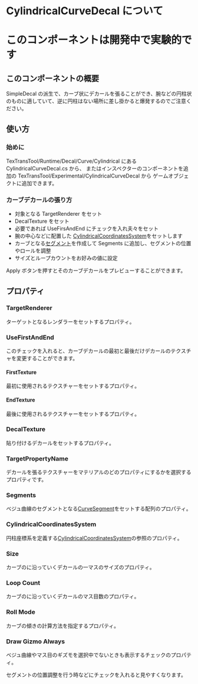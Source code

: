 # CylindricalCurveDecal について

# **このコンポーネントは開発中で実験的です**

## このコンポーネントの概要

SimpleDecal の派生で、カーブ状にデカールを張ることができ、腕などの円柱状のものに適していて、逆に円柱はない場所に差し掛かると爆発するのでご注意ください。

## 使い方

### 始めに

TexTransTool/Runtime/Decal/Curve/Cylindrical にある CylindricalCurveDecal.cs から、
またはインスペクターのコンポーネントを追加の TexTransTool/Experimental/CylindricalCurveDecal から
ゲームオブジェクトに追加できます。

### カーブデカールの張り方

- 対象となる TargetRenderer をセット
- DecalTexture をセット
- 必要であれば UseFirsAndEnd にチェックを入れ夫々をセット
- 腕の中心などに配置した [CylindricalCoordinatesSystem](../CylindricalCoordinatesSystem.md)をセットします
- カーブとなる[セグメント](CurveSegment.md)を作成して Segments に追加し、セグメントの位置やロールを調整
- サイズとループカウントをお好みの値に設定

Apply ボタンを押すとそのカーブデカールをプレビューすることができます。

## プロパティ

### TargetRenderer

ターゲットとなるレンダラーをセットするプロパティ。

### UseFirstAndEnd

このチェックを入れると、カーブデカールの最初と最後だけデカールのテクスチャを変更することができます。

#### FirstTexture

最初に使用されるテクスチャーをセットするプロパティ。

#### EndTexture

最後に使用されるテクスチャーをセットするプロパティ。

### DecalTexture

貼り付けるデカールをセットするプロパティ。

### TargetPropertyName

デカールを張るテクスチャーをマテリアルのどのプロパティにするかを選択するプロパティです。

### Segments

ベジュ曲線のセグメントとなる[CurveSegment](CurevSegment.md)をセットする配列のプロパティ。

### CylindricalCoordinatesSystem

円柱座標系を定義する[CylindricalCoordinatesSystem](CylindricalCoordinatesSystem.md)の参照のプロパティ。

### Size

カーブのに沿っていくデカールの一マスのサイズのプロパティ。

### Loop Count

カーブのに沿っていくデカールのマス目数のプロパティ。

### Roll Mode

カーブの傾きの計算方法を指定するプロパティ。

### Draw Gizmo Always

ベジュ曲線やマス目のギズモを選択中でないときも表示するチェックのプロパティ。

セグメントの位置調整を行う時などにチェックを入れると見やすくなります。
